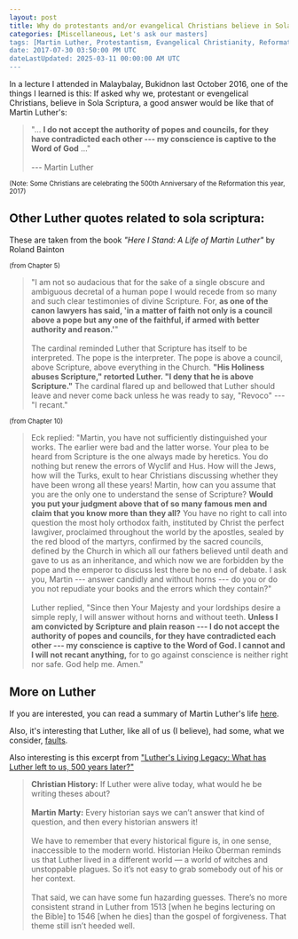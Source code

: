 ```yaml
---
layout: post
title: Why do protestants and/or evangelical Christians believe in Sola Scriptura?
categories: [Miscellaneous, Let's ask our masters]
tags: [Martin Luther, Protestantism, Evangelical Christianity, Reformation, Roland Bainton, Phil Kamibayashiyama]
date: 2017-07-30 03:50:00 PM UTC
dateLastUpdated: 2025-03-11 00:00:00 AM UTC
---
```


<!-- July 30, 2017 11:50:00 PM Philippine Time -->

<!-- 
During his lectures on "The Reformation and Fundamentalism History" at Malaybalay, Bukidnon last October 2016, [Dr. Phil Kamibayashiyama](http://www.bjmbc.org/faculty.html) said that 
-->

In a lecture I attended in Malaybalay, Bukidnon last October 2016, one of the things I learned is this:
If asked why we, protestant or evengelical Christians, believe in Sola Scriptura, a good answer would be like that of Martin Luther's:

> "... **I do not accept the authority of popes and councils, for they have contradicted each other --- my conscience is captive to the Word of God** ..."
<br /><br />
--- Martin Luther

<small>(Note: Some Christians are celebrating the 500th Anniversary of the Reformation this year, 2017)</small>

<!--more-->


## Other Luther quotes related to sola scriptura:

These are taken from the book _"Here I Stand: A Life of Martin Luther"_ by Roland Bainton

<small>(from Chapter 5)</small>

> "I am not so audacious that for the
sake of a single obscure and ambiguous decretal of a human pope
I would recede from so many and such clear testimonies of divine
Scripture. For, **as one of the canon lawyers has said, 'in a matter of faith not only is a council above a pope but any one of the faithful, if armed with better authority and reason.'**"
<br /><br />
> The cardinal reminded
Luther that Scripture has itself to be interpreted. The pope is the
interpreter. The pope is above a council, above Scripture, above
everything in the Church. **"His Holiness abuses Scripture," retorted Luther. "I deny that he is above Scripture."** The cardinal flared up and bellowed that Luther should leave and never come back unless he was ready to say, "Revoco" --- "I recant."

<small>(from Chapter 10)</small>

> Eck replied: "Martin, you have not sufficiently distinguished your
works. The earlier were bad and the latter worse. Your plea to be
heard from Scripture is the one always made by heretics. You do
nothing but renew the errors of Wyclif and Hus. How will the Jews,
how will the Turks, exult to hear Christians discussing whether they
have been wrong all these years! Martin, how can you assume that
you are the only one to understand the sense of Scripture? **Would you put your judgment above that of so many famous men and claim that you know more than they all?** You have no right to call into question the most holy orthodox faith, instituted by Christ the perfect lawgiver,
proclaimed throughout the world by the apostles, sealed by
the red blood of the martyrs, confirmed by the sacred councils, defined
by the Church in which all our fathers believed until death and
gave to us as an inheritance, and which now we are forbidden by the
pope and the emperor to discuss lest there be no end of debate. I ask
you, Martin --- answer candidly and without horns --- do you or do you
not repudiate your books and the errors which they contain?"
<br /><br />
> Luther replied, "Since then Your Majesty and your lordships desire
a simple reply, I will answer without horns and without teeth. **Unless I am convicted by Scripture and plain reason --- I do not accept the authority of popes and councils, for they have contradicted each other --- my conscience is captive to the Word of God. I cannot and I will not recant anything,** for to go against conscience is neither right
nor safe. God help me. Amen."

## More on Luther

If you are interested, you can read a summary of Martin Luther's life [here](http://www.christianitytoday.com/history/people/theologians/martin-luther.html).

Also, it's interesting that Luther, like all of us (I believe), had some, what we consider, [faults](http://www.christianitytoday.com/history/issues/issue-39/was-luther-anti-semitic.html).

<!--
But, as Dr. Kamibayashiyama pointed out in his lectures on the reformation, if I remember his words correctly, **we have to be gracious** to those great men from the past because we saw the results of their mistakes while they were not able to see them --- we are standing on their shoulders... (or something like that).
-->

Also interesting is this excerpt from ["Luther's Living Legacy: What has Luther left to us, 500 years later?"](http://www.christianitytoday.com/history/issues/issue-39/luthers-living-legacy.html)

> **Christian History:** If Luther were alive today, what would he be writing theses about?
<br /><br />
> **Martin Marty:** Every historian says we can’t answer that kind of question, and then every historian answers it!
<br /><br />
> We have to remember that every historical figure is, in one sense, inaccessible to the modern world. Historian Heiko Oberman reminds us that Luther lived in a different world — a world of witches and unstoppable plagues. So it’s not easy to grab somebody out of his or her context.
<br /><br />
> That said, we can have some fun hazarding guesses. There’s no more consistent strand in Luther from 1513 [when he begins lecturing on the Bible] to 1546 [when he dies] than the gospel of forgiveness. That theme still isn’t heeded well.
